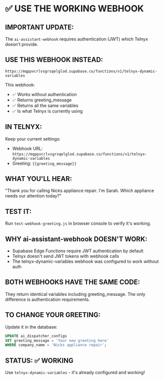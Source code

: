 # ✅ USE THE WORKING WEBHOOK

## IMPORTANT UPDATE:
The `ai-assistant-webhook` requires authentication (JWT) which Telnyx doesn't provide. 

## USE THIS WEBHOOK INSTEAD:
```
https://mqppvcrlvsgrsqelglod.supabase.co/functions/v1/telnyx-dynamic-variables
```

This webhook:
- ✅ Works without authentication
- ✅ Returns greeting_message 
- ✅ Returns all the same variables
- ✅ Is what Telnyx is currently using

## IN TELNYX:
Keep your current settings:
- Webhook URL: `https://mqppvcrlvsgrsqelglod.supabase.co/functions/v1/telnyx-dynamic-variables`
- Greeting: `{{greeting_message}}`

## WHAT YOU'LL HEAR:
"Thank you for calling Nicks appliance repair. I'm Sarah. Which appliance needs our attention today?"

## TEST IT:
Run `test-webhook-greeting.js` in browser console to verify it's working.

## WHY ai-assistant-webhook DOESN'T WORK:
- Supabase Edge Functions require JWT authentication by default
- Telnyx doesn't send JWT tokens with webhook calls
- The telnyx-dynamic-variables webhook was configured to work without auth

## BOTH WEBHOOKS HAVE THE SAME CODE:
They return identical variables including greeting_message. The only difference is authentication requirements.

## TO CHANGE YOUR GREETING:
Update it in the database:
```sql
UPDATE ai_dispatcher_configs 
SET greeting_message = 'Your new greeting here'
WHERE company_name = 'Nicks appliance repair';
```

## STATUS: ✅ WORKING
Use `telnyx-dynamic-variables` - it's already configured and working!